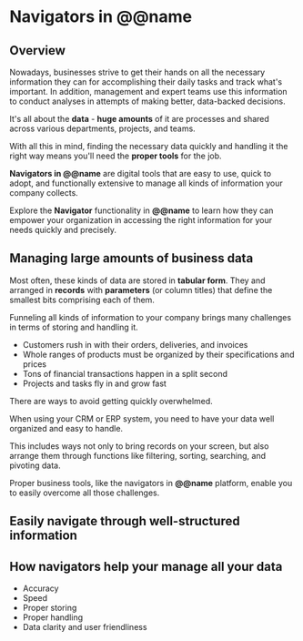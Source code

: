 # Navigators in @@name

## Overview

Nowadays, businesses strive to get their hands on all the necessary information they can for accomplishing their daily tasks and track what's important. 
In addition, management and expert teams use this information to conduct analyses in attempts of making better, data-backed decisions.  

It's all about the **data** - **huge amounts** of it are processes and shared across various departments, projects, and teams.  





With all this in mind, finding the necessary data quickly and handling it the right way means you'll need the **proper tools** for the job.  

**Navigators in @@name** are digital tools that are easy to use, quick to adopt, and functionally extensive to manage all kinds of information your company collects.  

Explore the **Navigator** functionality in **@@name** to learn how they can empower your organization in accessing the right information for your needs quickly and precisely.  

## Managing large amounts of business data

Most often, these kinds of data are stored in **tabular form**. 
They and arranged in **records** with **parameters** (or column titles) that define the smallest bits comprising each of them.  

Funneling all kinds of information to your company brings many challenges in terms of storing and handling it.  


* Customers rush in with their orders, deliveries, and invoices
* Whole ranges of products must be organized by their specifications and prices
* Tons of financial transactions happen in a split second
* Projects and tasks fly in and grow fast


There are ways to avoid getting quickly overwhelmed.  

When using your CRM or ERP system, you need to have your data well organized and easy to handle.  

This includes ways not only to bring records on your screen, but also arrange them through functions like filtering, sorting, searching, and pivoting data.  

Proper business tools, like the navigators in **@@name** platform, enable you to easily overcome all those challenges.  



## Easily navigate through well-structured information



## How navigators help your manage all your data






* Accuracy
* Speed
* Proper storing
* Proper handling
* Data clarity and user friendliness
